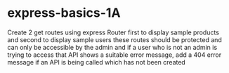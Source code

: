 # express-basics-1A
Create 2 get routes using express Router first to display sample products and second to display sample users these routes should be protected and can only be accessible by the admin and if a user who is not an admin is trying to access that API shows a suitable error message, add a 404 error message if an API is being called which has not been created
